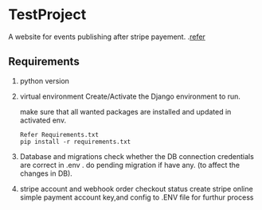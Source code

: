 # TestProject

A website for events publishing after stripe payement. .[refer](https://justdjango.com/blog/django-stripe-payments-tutorial)

## Requirements
1. python version
2. virtual environment
      Create/Activate the Django environment to run. 

   make sure that all wanted packages are installed and updated in activated env.
     ```
     Refer Requirements.txt
     pip install -r requirements.txt
     
    ```
3. Database and migrations
   check whether the DB connection credentials are correct in .env .
do pending migration if have any. (to affect the changes in DB).
4. stripe account and webhook order checkout status
   create stripe online simple payment account key,and config to .ENV file for furthur process
